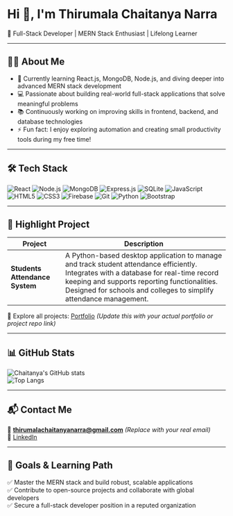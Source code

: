 # Hi 👋, I'm Thirumala Chaitanya Narra  
🚀 Full-Stack Developer | MERN Stack Enthusiast | Lifelong Learner  

---

## 👨‍💻 About Me
- 🌱 Currently learning React.js, MongoDB, Node.js, and diving deeper into advanced MERN stack development  
- 💻 Passionate about building real-world full-stack applications that solve meaningful problems  
- 📚 Continuously working on improving skills in frontend, backend, and database technologies  
- ⚡ Fun fact: I enjoy exploring automation and creating small productivity tools during my free time!  

---

## 🛠️ Tech Stack
![React](https://img.shields.io/badge/React-20232A?style=for-the-badge&logo=react&logoColor=61DAFB)
![Node.js](https://img.shields.io/badge/Node.js-43853D?style=for-the-badge&logo=node-dot-js&logoColor=white)
![MongoDB](https://img.shields.io/badge/MongoDB-4EA94B?style=for-the-badge&logo=mongodb&logoColor=white)
![Express.js](https://img.shields.io/badge/Express.js-404D59?style=for-the-badge)
![SQLite](https://img.shields.io/badge/SQLite-07405E?style=for-the-badge&logo=sqlite&logoColor=white)
![JavaScript](https://img.shields.io/badge/JavaScript-323330?style=for-the-badge&logo=javascript&logoColor=F7DF1E)
![HTML5](https://img.shields.io/badge/HTML5-E34F26?style=for-the-badge&logo=html5&logoColor=white)
![CSS3](https://img.shields.io/badge/CSS3-1572B6?style=for-the-badge&logo=css3&logoColor=white)
![Firebase](https://img.shields.io/badge/Firebase-ffca28?style=for-the-badge&logo=firebase&logoColor=black)
![Git](https://img.shields.io/badge/Git-F05032?style=for-the-badge&logo=git&logoColor=white)
![Python](https://img.shields.io/badge/Python-3776AB?style=for-the-badge&logo=python&logoColor=white)
![Bootstrap](https://img.shields.io/badge/Bootstrap-563D7C?style=for-the-badge&logo=bootstrap&logoColor=white)  

---

## 📂 Highlight Project
| Project | Description |
|--------|-------------|
| **Students Attendance System** | A Python-based desktop application to manage and track student attendance efficiently. Integrates with a database for real-time record keeping and supports reporting functionalities. Designed for schools and colleges to simplify attendance management. |

🔗 Explore all projects: [Portfolio](#) *(Update this with your actual portfolio or project repo link)*

---

## 📊 GitHub Stats
![Chaitanya's GitHub stats](https://github-readme-stats.vercel.app/api?username=thirumalachaitanyanarra&show_icons=true&theme=radical)  
![Top Langs](https://github-readme-stats.vercel.app/api/top-langs/?username=thirumalachaitanyanarra&layout=compact&theme=radical)  

---

## 📬 Contact Me
📧 **thirumalachaitanyanarra@gmail.com** *(Replace with your real email)*  
💼 [LinkedIn](https://www.linkedin.com/in/thirumalachaitanyanarra/)  

---

## 🎯 Goals & Learning Path
✅ Master the MERN stack and build robust, scalable applications  
✅ Contribute to open-source projects and collaborate with global developers  
✅ Secure a full-stack developer position in a reputed organization  
